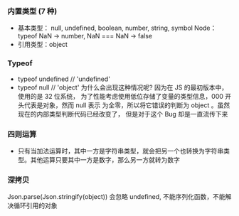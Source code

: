 ### 内置类型 (7 种)
- 基本类型： null, undefined, boolean, number, string, symbol
Node： typeof NaN -> number, NaN === NaN -> false
- 引用类型：object

### Typeof 
- typeof undefined // 'undefined'
- typeof null // 'object'
为什么会出现这种情况呢? 因为在 JS 的最初版本中，使用的是 32 位系统， 为了性能考虑使用低位存储了变量的类型信息，000 开头代表是对象，然而 null 表示 为全零，所以将它错误的判断为 object 。虽然现在的内部类型判断代码已经改变了， 但是对于这个 Bug 却是一直流传下来

### 四则运算
  - 只有当加法运算时，其中一方是字符串类型，就会把另一个也转换为字符串类型。其他运算只要其中一方是数字，那么另一方就转为数字
  

### 深拷贝
Json.parse(Json.stringify(object))
会忽略 undefined, 不能序列化函数，不能解决循环引用的对象

